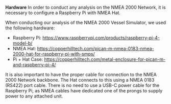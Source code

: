 **Hardware**
In order to conduct any analysis on the NMEA 2000 Network, it is necessary to configure a Raspberry Pi with NMEA Hat.

When conducting our analysis of the NMEA 2000 Vessel Simulator, we used the following hardware:
- Raspberry Pi: https://www.raspberrypi.com/products/raspberry-pi-4-model-b/
- NMEA Hat: https://copperhilltech.com/pican-m-nmea-0183-nmea-2000-hat-for-raspberry-pi-with-smps/
- Pi + Hat Case: https://copperhilltech.com/metal-enclosure-for-pican-m-and-raspberry-pi-4/
  
It is also important to have the proper cable for connection to the NMEA 2000 Network backbone. The Hat connects to this using a NMEA 0183 (RS422) port cable. There is no need to use a USB-C power cable for the Raspberry Pi, as NMEA cables have dedicated one of the prongs to supply power to any attached unit.
